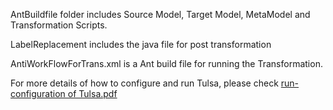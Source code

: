 AntBuildfile folder includes Source Model, Target Model, MetaModel and Transformation Scripts.

LabelReplacement includes the java file for post transformation

AntiWorkFlowForTrans.xml is a Ant build file for running the Transformation.

For more details of how to configure and run Tulsa, please check [run-configuration of Tulsa.pdf](https://github.com/dice-project/DICE-Tulsa/blob/master/Doc/Run-Configuration%20of%20Tulsa.pdf)
